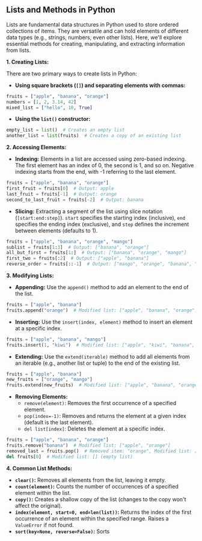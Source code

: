 ## Lists and Methods in Python

Lists are fundamental data structures in Python used to store ordered collections of items. They are versatile and can hold elements of different data types (e.g., strings, numbers, even other lists). Here, we'll explore essential methods for creating, manipulating, and extracting information from lists.

**1. Creating Lists:**

There are two primary ways to create lists in Python:

* **Using square brackets (`[]`) and separating elements with commas:**

```python
fruits = ["apple", "banana", "orange"]
numbers = [1, 2, 3.14, 42]
mixed_list = ["hello", 10, True]
```

* **Using the `list()` constructor:**

```python
empty_list = list()  # Creates an empty list
another_list = list(fruits)  # Creates a copy of an existing list
```

**2. Accessing Elements:**

- **Indexing:** Elements in a list are accessed using zero-based indexing. The first element has an index of 0, the second is 1, and so on. Negative indexing starts from the end, with -1 referring to the last element.

```python
fruits = ["apple", "banana", "orange"]
first_fruit = fruits[0]  # Output: apple
last_fruit = fruits[-1]  # Output: orange
second_to_last_fruit = fruits[-2]  # Output: banana
```

- **Slicing:** Extracting a segment of the list using slice notation (`[start:end:step]`). `start` specifies the starting index (inclusive), `end` specifies the ending index (exclusive), and `step` defines the increment between elements (defaults to 1).

```python
fruits = ["apple", "banana", "orange", "mango"]
sublist = fruits[1:3]  # Output: ["banana", "orange"]
all_but_first = fruits[1:]  # Output: ["banana", "orange", "mango"]
first_two = fruits[:2]  # Output: ["apple", "banana"]
reverse_order = fruits[::-1]  # Output: ["mango", "orange", "banana", "apple"] (step of -1 reverses)
```

**3. Modifying Lists:**

* **Appending:** Use the `append()` method to add an element to the end of the list.

```python
fruits = ["apple", "banana"]
fruits.append("orange")  # Modified list: ["apple", "banana", "orange"]
```

* **Inserting:** Use the `insert(index, element)` method to insert an element at a specific index.

```python
fruits = ["apple", "banana", "mango"]
fruits.insert(1, "kiwi")  # Modified list: ["apple", "kiwi", "banana", "mango"]
```

* **Extending:** Use the `extend(iterable)` method to add all elements from an iterable (e.g., another list or tuple) to the end of the existing list.

```python
fruits = ["apple", "banana"]
new_fruits = ["orange", "mango"]
fruits.extend(new_fruits)  # Modified list: ["apple", "banana", "orange", "mango"]
```

* **Removing Elements:**
    - `remove(element)`: Removes the first occurrence of a specified element.
    - `pop(index=-1)`: Removes and returns the element at a given index (default is the last element).
    - `del list[index]`: Deletes the element at a specific index.

```python
fruits = ["apple", "banana", "orange"]
fruits.remove("banana")  # Modified list: ["apple", "orange"]
removed_last = fruits.pop()  # Removed item: "orange", Modified list: ["apple"]
del fruits[0]  # Modified list: [] (empty list)
```

**4. Common List Methods:**

- **`clear()`:** Removes all elements from the list, leaving it empty.
- **`count(element)`:** Counts the number of occurrences of a specified element within the list.
- **`copy()`:** Creates a shallow copy of the list (changes to the copy won't affect the original).
- **`index(element, start=0, end=len(list))`:** Returns the index of the first occurrence of an element within the specified range. Raises a `ValueError` if not found.
- **`sort(key=None, reverse=False)`:** Sorts